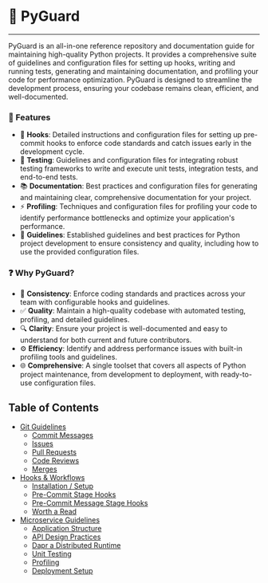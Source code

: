 # 🥷 PyGuard

---

PyGuard is an all-in-one reference repository and documentation guide for maintaining high-quality Python projects. It
provides a comprehensive suite of guidelines and configuration files for setting up hooks, writing and running tests,
generating and maintaining documentation, and profiling your code for performance optimization. PyGuard is designed to
streamline the development process, ensuring your codebase remains clean, efficient, and well-documented.

### 🔧 Features

- 🔐 **Hooks**: Detailed instructions and configuration files for setting up pre-commit hooks to enforce code standards
  and
  catch issues early in the development cycle.
- 🧪 **Testing**: Guidelines and configuration files for integrating robust testing frameworks to write and execute unit
  tests, integration tests, and end-to-end tests.
- 📚 **Documentation**: Best practices and configuration files for generating and maintaining clear, comprehensive
  documentation for your project.
- ⚡ **Profiling**: Techniques and configuration files for profiling your code to identify performance bottlenecks and
  optimize your application's performance.
- 📝 **Guidelines**: Established guidelines and best practices for Python project development to ensure consistency and
  quality, including how to use the provided configuration files.

### ❓ Why PyGuard?

- 🔄 **Consistency**: Enforce coding standards and practices across your team with configurable hooks and guidelines.
- ✅ **Quality**: Maintain a high-quality codebase with automated testing, profiling, and detailed guidelines.
- 🔍 **Clarity**: Ensure your project is well-documented and easy to understand for both current and future contributors.
- ⚙️ **Efficiency**: Identify and address performance issues with built-in profiling tools and guidelines.
- 🌐 **Comprehensive**: A single toolset that covers all aspects of Python project maintenance, from development to
  deployment, with ready-to-use configuration files.

## Table of Contents

- [Git Guidelines](./docs/git_guidelines.md)
    - [Commit Messages](./docs/git_guidelines.md#-commit-messages)
    - [Issues](./docs/git_guidelines.md#-issues)
    - [Pull Requests](./docs/git_guidelines.md#-pull-requests)
    - [Code Reviews](./docs/git_guidelines.md#-code-reviews)
    - [Merges](./docs/git_guidelines.md#-merges)
- [Hooks & Workflows](./docs/hooks_and_workflows.md)
    - [Installation / Setup](./docs/hooks_and_workflows.md#-installation--setup)
    - [Pre-Commit Stage Hooks](./docs/hooks_and_workflows.md#-pre-commit-stage-hooks)
    - [Pre-Commit Message Stage Hooks]()
    - [Worth a Read](./docs/hooks_and_workflows.md#-worth-a-read)
- [Microservice Guidelines](./docs/microservice_guidelines.md)
    - [Application Structure](./docs/microservice_guidelines.md#-application-structure)
    - [API Design Practices](./docs/api_design_practices.md)
    - [Dapr a Distributed Runtime](./docs/dapr_a_distributed_runtime.md)
    - [Unit Testing](./docs/unit_testing.md)
    - [Profiling](./docs/profiling.md)
    - [Deployment Setup](./docs/deployment.md)